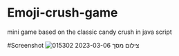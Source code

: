 # Emoji-crush-game
mini game based on the classic candy crush in java script


#Screenshot
![צילום מסך 2023-03-06 015302](https://user-images.githubusercontent.com/100497249/222993251-b67abafc-a2d6-48a6-9adb-510a329429e0.png)

